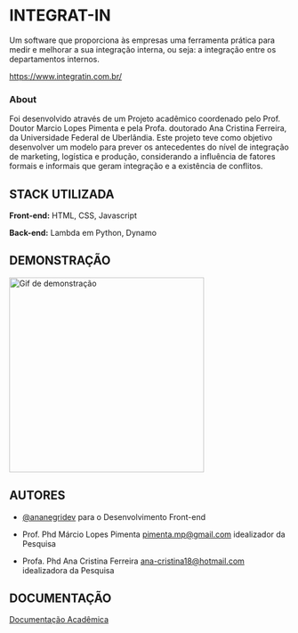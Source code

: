 
# INTEGRAT-IN

Um software que proporciona às empresas uma ferramenta prática para medir e melhorar a sua integração interna, ou seja: a integração entre os departamentos internos.

https://www.integratin.com.br/

### About
Foi desenvolvido através de um Projeto acadêmico coordenado pelo Prof. Doutor Marcio Lopes Pimenta e pela Profa. doutorado Ana Cristina Ferreira, da Universidade Federal de Uberlândia. Este projeto teve como objetivo desenvolver um modelo para prever os antecedentes do nível de integração de marketing, logística e produção, considerando a influência de fatores formais e informais que geram integração e a existência de conflitos.


## STACK UTILIZADA

**Front-end:** HTML, CSS, Javascript

**Back-end:** Lambda em Python, Dynamo


## DEMONSTRAÇÃO

<img src="https://github.com/ananegridev/repo-img/blob/main/integratin.gif?raw=true" width="350" alt="Gif de demonstração">


## AUTORES

- [@ananegridev](https://www.github.com/ananegridev) para o Desenvolvimento Front-end

- Prof. Phd Márcio Lopes Pimenta pimenta.mp@gmail.com idealizador da Pesquisa

- Profa. Phd Ana Cristina Ferreira ana-cristina18@hotmail.com idealizadora da Pesquisa
## DOCUMENTAÇÃO

[Documentação Acadêmica](https://www.emerald.com/insight/content/doi/10.1108/JBIM-01-2019-0052/full/html)

